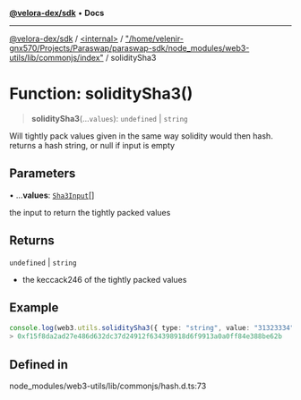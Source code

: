 [**@velora-dex/sdk**](../../../../README.md) • **Docs**

***

[@velora-dex/sdk](../../../../globals.md) / [\<internal\>](../../../README.md) / ["/home/velenir-gnx570/Projects/Paraswap/paraswap-sdk/node\_modules/web3-utils/lib/commonjs/index"](../README.md) / soliditySha3

# Function: soliditySha3()

> **soliditySha3**(...`values`): `undefined` \| `string`

Will tightly pack values given in the same way solidity would then hash.
returns a hash string, or null if input is empty

## Parameters

• ...**values**: [`Sha3Input`](../../../type-aliases/Sha3Input.md)[]

the input to return the tightly packed values

## Returns

`undefined` \| `string`

- the keccack246 of the tightly packed values

## Example

```ts
console.log(web3.utils.soliditySha3({ type: "string", value: "31323334" }));
> 0xf15f8da2ad27e486d632dc37d24912f634398918d6f9913a0a0ff84e388be62b
```

## Defined in

node\_modules/web3-utils/lib/commonjs/hash.d.ts:73
